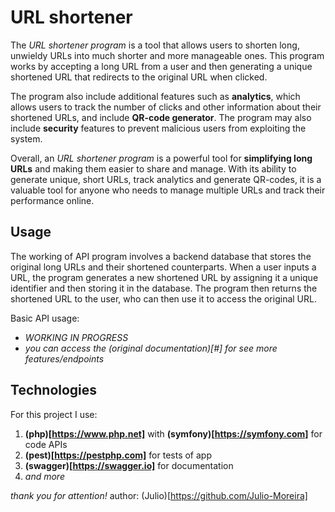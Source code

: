 # URL shortener

The *URL shortener program* is a tool that allows users to shorten long, unwieldy URLs into much shorter and more manageable ones. This program works by accepting a long URL from a user and then generating a unique shortened URL that redirects to the original URL when clicked.

The program also include additional features such as **analytics**, which allows users to track the number of clicks and other information about their shortened URLs, and include **QR-code generator**. The program may also include **security** features to prevent malicious users from exploiting the system.

Overall, an *URL shortener program* is a powerful tool for **simplifying long URLs** and making them easier to share and manage. With its ability to generate unique, short URLs, track analytics and generate QR-codes, it is a valuable tool for anyone who needs to manage multiple URLs and track their performance online.

## Usage
The working of API program involves a backend database that stores the original long URLs and their shortened counterparts. When a user inputs a URL, the program generates a new shortened URL by assigning it a unique identifier and then storing it in the database. The program then returns the shortened URL to the user, who can then use it to access the original URL.

Basic API usage:
+ _WORKING IN PROGRESS_
+ *you can access the (original documentation)[#] for see more features/endpoints*

## Technologies
For this project I use: 
1. **(php)[https://www.php.net]** with **(symfony)[https://symfony.com]** for code APIs
2. **(pest)[https://pestphp.com]** for tests of app
3. **(swagger)[https://swagger.io]** for documentation
4. *and more*

*thank you for attention!*
author: (Julio)[https://github.com/Julio-Moreira]
